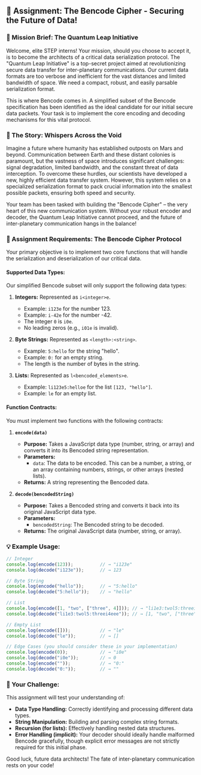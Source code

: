 ## 🚀 Assignment: The Bencode Cipher - Securing the Future of Data!

### 🎯 Mission Brief: The Quantum Leap Initiative

Welcome, elite STEP interns! Your mission, should you choose to accept it, is to become the architects of a critical data serialization protocol. The "Quantum Leap Initiative" is a top-secret project aimed at revolutionizing secure data transfer for inter-planetary communications. Our current data formats are too verbose and inefficient for the vast distances and limited bandwidth of space. We need a compact, robust, and easily parsable serialization format.

This is where Bencode comes in. A simplified subset of the Bencode specification has been identified as the ideal candidate for our initial secure data packets. Your task is to implement the core encoding and decoding mechanisms for this vital protocol.

### 🌌 The Story: Whispers Across the Void

Imagine a future where humanity has established outposts on Mars and beyond. Communication between Earth and these distant colonies is paramount, but the vastness of space introduces significant challenges: signal degradation, limited bandwidth, and the constant threat of data interception. To overcome these hurdles, our scientists have developed a new, highly efficient data transfer system. However, this system relies on a specialized serialization format to pack crucial information into the smallest possible packets, ensuring both speed and security.

Your team has been tasked with building the "Bencode Cipher" – the very heart of this new communication system. Without your robust encoder and decoder, the Quantum Leap Initiative cannot proceed, and the future of inter-planetary communication hangs in the balance!

### 📝 Assignment Requirements: The Bencode Cipher Protocol

Your primary objective is to implement two core functions that will handle the serialization and deserialization of our critical data.

#### Supported Data Types:

Our simplified Bencode subset will only support the following data types:

1.  **Integers:** Represented as `i<integer>e`.
    *   Example: `i123e` for the number 123.
    *   Example: `i-42e` for the number -42.
    *   The integer `0` is `i0e`.
    *   No leading zeros (e.g., `i01e` is invalid).

2.  **Byte Strings:** Represented as `<length>:<string>`.
    *   Example: `5:hello` for the string "hello".
    *   Example: `0:` for an empty string.
    *   The length is the number of bytes in the string.

3.  **Lists:** Represented as `l<bencoded_elements>e`.
    *   Example: `li123e5:helloe` for the list `[123, "hello"]`.
    *   Example: `le` for an empty list.

#### Function Contracts:

You must implement two functions with the following contracts:

1.  **`encode(data)`**
    *   **Purpose:** Takes a JavaScript data type (number, string, or array) and converts it into its Bencoded string representation.
    *   **Parameters:**
        *   `data`: The data to be encoded. This can be a number, a string, or an array containing numbers, strings, or other arrays (nested lists).
    *   **Returns:** A string representing the Bencoded data.

2.  **`decode(bencodedString)`**
    *   **Purpose:** Takes a Bencoded string and converts it back into its original JavaScript data type.
    *   **Parameters:**
        *   `bencodedString`: The Bencoded string to be decoded.
    *   **Returns:** The original JavaScript data (number, string, or array).

### 💡 Example Usage:

```javascript
// Integer
console.log(encode(123));          // → "i123e"
console.log(decode("i123e"));      // → 123

// Byte String
console.log(encode("hello"));      // → "5:hello"
console.log(decode("5:hello"));    // → "hello"

// List
console.log(encode([1, "two", ["three", 4]])); // → "li1e3:twol5:threei4eee"
console.log(decode("li1e3:twol5:threei4eee")); // → [1, "two", ["three", 4]]

// Empty List
console.log(encode([]));           // → "le"
console.log(decode("le"));         // → []

// Edge Cases (you should consider these in your implementation)
console.log(encode(0));            // → "i0e"
console.log(decode("i0e"));        // → 0
console.log(encode(""));           // → "0:"
console.log(decode("0:"));         // → ""

```

### 🚀 Your Challenge:

This assignment will test your understanding of:

  * **Data Type Handling:** Correctly identifying and processing different data types.
  * **String Manipulation:** Building and parsing complex string formats.
  * **Recursion (for lists):** Effectively handling nested data structures.
  * **Error Handling (implicit):** Your decoder should ideally handle malformed Bencode gracefully, though explicit error messages are not strictly required for this initial phase.

Good luck, future data architects\! The fate of inter-planetary communication rests on your code\!
